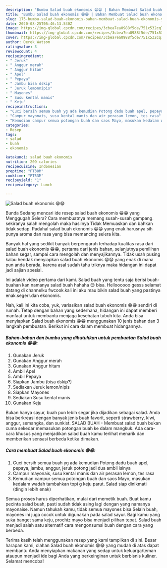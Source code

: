 ```yaml
---
description: "Bumbu Salad buah ekonomis 😁😁 | Bahan Membuat Salad buah ekonomis 😁😁 Yang Bikin Ngiler"
title: "Bumbu Salad buah ekonomis 😁😁 | Bahan Membuat Salad buah ekonomis 😁😁 Yang Bikin Ngiler"
slug: 175-bumbu-salad-buah-ekonomis-bahan-membuat-salad-buah-ekonomis-yang-bikin-ngiler
date: 2020-08-25T05:46:13.530Z
image: https://img-global.cpcdn.com/recipes/3cbea7ea0988f5de/751x532cq70/salad-buah-ekonomis-😁😁-foto-resep-utama.jpg
thumbnail: https://img-global.cpcdn.com/recipes/3cbea7ea0988f5de/751x532cq70/salad-buah-ekonomis-😁😁-foto-resep-utama.jpg
cover: https://img-global.cpcdn.com/recipes/3cbea7ea0988f5de/751x532cq70/salad-buah-ekonomis-😁😁-foto-resep-utama.jpg
author: Derek Watson
ratingvalue: 3
reviewcount: 4
recipeingredient:
- " Jeruk"
- " Anggur merah"
- " Anggur hitam"
- " Apel"
- " Pepaya"
- " Jambu bisa dskip"
- " Jeruk lemonnipis"
- " Mayones"
- " Susu kental manis"
- " Keju"
recipeinstructions:
- "Cuci bersih semua buah yg ada kemudian Potong dadu buah apel, pepaya, jambu, anggur, jeruk potong jadi dua ambil isinya"
- "Campur mayonais, susu kental manis dan air perasan lemon, tes rasa"
- "Kemudian campur semua potongan buah dan saos Mayo, masukan kedalam wadah tambahkan topi g keju parut. Salad siap dinikmati (dingin lebih enak)"
categories:
- Resep
tags:
- salad
- buah
- ekonomis

katakunci: salad buah ekonomis 
nutrition: 209 calories
recipecuisine: Indonesian
preptime: "PT38M"
cooktime: "PT53M"
recipeyield: "1"
recipecategory: Lunch

---
```



![Salad buah ekonomis 😁😁](https://img-global.cpcdn.com/recipes/3cbea7ea0988f5de/751x532cq70/salad-buah-ekonomis-😁😁-foto-resep-utama.jpg)

Bunda Sedang mencari ide resep salad buah ekonomis 😁😁 yang Menggugah Selera? Cara membuatnya memang susah-susah gampang. sekiranya salah mengolah maka hasilnya Tidak Memuaskan dan bahkan tidak sedap. Padahal salad buah ekonomis 😁😁 yang enak harusnya sih punya aroma dan rasa yang bisa memancing selera kita.

Banyak hal yang sedikit banyak berpengaruh terhadap kualitas rasa dari salad buah ekonomis 😁😁, pertama dari jenis bahan, selanjutnya pemilihan bahan segar, sampai cara mengolah dan menyajikannya. Tidak usah pusing kalau hendak menyiapkan salad buah ekonomis 😁😁 yang enak di mana pun anda berada, karena asal sudah tahu triknya maka hidangan ini dapat jadi sajian spesial.

Ini adalah video pertama dari kami. Salad buah yang tentu saja berisi buah-buahan kan namanya salad buah hahaha 😊 bisa. Helloooooo gesss selamat datang di channelku fwcook.kali ini aku mau bikin salad buah yang pastinya enak.segerr.dan ekonomis.


Nah, kali ini kita coba, yuk, variasikan salad buah ekonomis 😁😁 sendiri di rumah. Tetap dengan bahan yang sederhana, hidangan ini dapat memberi manfaat untuk membantu menjaga kesehatan tubuh kita. Anda bisa menyiapkan Salad buah ekonomis 😁😁 menggunakan 10 jenis bahan dan 3 langkah pembuatan. Berikut ini cara dalam membuat hidangannya.

<!--inarticleads1-->

##### Bahan-bahan dan bumbu yang dibutuhkan untuk pembuatan Salad buah ekonomis 😁😁:

1. Gunakan  Jeruk
1. Gunakan  Anggur merah
1. Gunakan  Anggur hitam
1. Ambil  Apel
1. Ambil  Pepaya
1. Siapkan  Jambu (bisa dskip?)
1. Sediakan  Jeruk lemon/nipis
1. Siapkan  Mayones
1. Sediakan  Susu kental manis
1. Gunakan  Keju


Bukan hanya sayur, buah pun lebih segar jika dijadikan sebagai salad. Anda bisa berkreasi dengan banyak jenis buah favorit, seperti strawberry, kiwi, anggur, semangka, dan sunkist. SALAD BUAH - Membuat salad buah bukan cuma sekedar memasukan potongan buah ke dalam mangkuk. Ada cara-cara khusus yang menjadikan salad buah kamu terlihat menarik dan memberikan sensasi berbeda ketika dimakan. 

<!--inarticleads2-->

##### Cara membuat Salad buah ekonomis 😁😁:

1. Cuci bersih semua buah yg ada kemudian Potong dadu buah apel, pepaya, jambu, anggur, jeruk potong jadi dua ambil isinya
1. Campur mayonais, susu kental manis dan air perasan lemon, tes rasa
1. Kemudian campur semua potongan buah dan saos Mayo, masukan kedalam wadah tambahkan topi g keju parut. Salad siap dinikmati (dingin lebih enak)


Semua proses harus diperhatikan, mulai dari memetik buah. Buat kamu pecinta salad buah, pasti sudah tidak asing lagi dengan yang namanya mayonaise. Namun tahukah kamu, tidak semua mayones bisa Selain buah, mayones ini juga cocok untuk digunakan pada salad sayur. Bagi kamu yang suka banget sama keju, prochiz mayo bisa menjadi pilihan tepat. Salad buah menjadi salah satu alternatif cara mengonsumsi buah dengan cara yang berbeda. 

Terima kasih telah menggunakan resep yang kami tampilkan di sini. Besar harapan kami, olahan Salad buah ekonomis 😁😁 yang mudah di atas dapat membantu Anda menyiapkan makanan yang sedap untuk keluarga/teman ataupun menjadi ide bagi Anda yang berkeinginan untuk berbisnis kuliner. Selamat mencoba!
